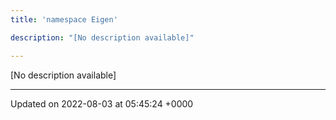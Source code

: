 ```yaml
---
title: 'namespace Eigen'

description: "[No description available]"

---
```







[No description available]






-------------------------------

Updated on 2022-08-03 at 05:45:24 +0000